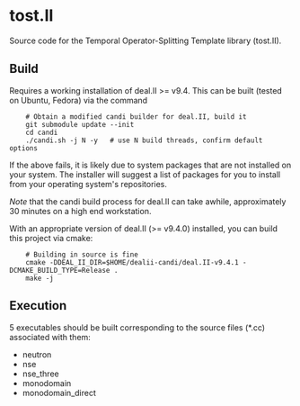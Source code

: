 # tost.II

Source code for the Temporal Operator-Splitting Template library
(tost.II).


## Build

Requires a working installation of deal.II >= v9.4. This can be
built (tested on Ubuntu, Fedora) via the command
```
	# Obtain a modified candi builder for deal.II, build it
    git submodule update --init
	cd candi
	./candi.sh -j N -y   # use N build threads, confirm default options
```

If the above fails, it is likely due to system packages that are not
installed on your system. The installer will suggest a list of
packages for you to install from your operating system's repositories.

*Note* that the candi build process for deal.II can take awhile,
approximately 30 minutes on a high end workstation.

With an appropriate version of deal.II (>= v9.4.0) installed, you can build this
project via cmake:
```
	# Building in source is fine
	cmake -DDEAL_II_DIR=$HOME/dealii-candi/deal.II-v9.4.1 -DCMAKE_BUILD_TYPE=Release .
	make -j
```

## Execution

5 executables should be built corresponding to the source files (*.cc)
associated with them:
- neutron
- nse
- nse_three
- monodomain
- monodomain_direct
